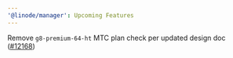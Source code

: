 ```yaml
---
'@linode/manager': Upcoming Features
---
```


Remove `g8-premium-64-ht` MTC plan check per updated design doc ([#12168](https://github.com/linode/manager/pull/12168))
